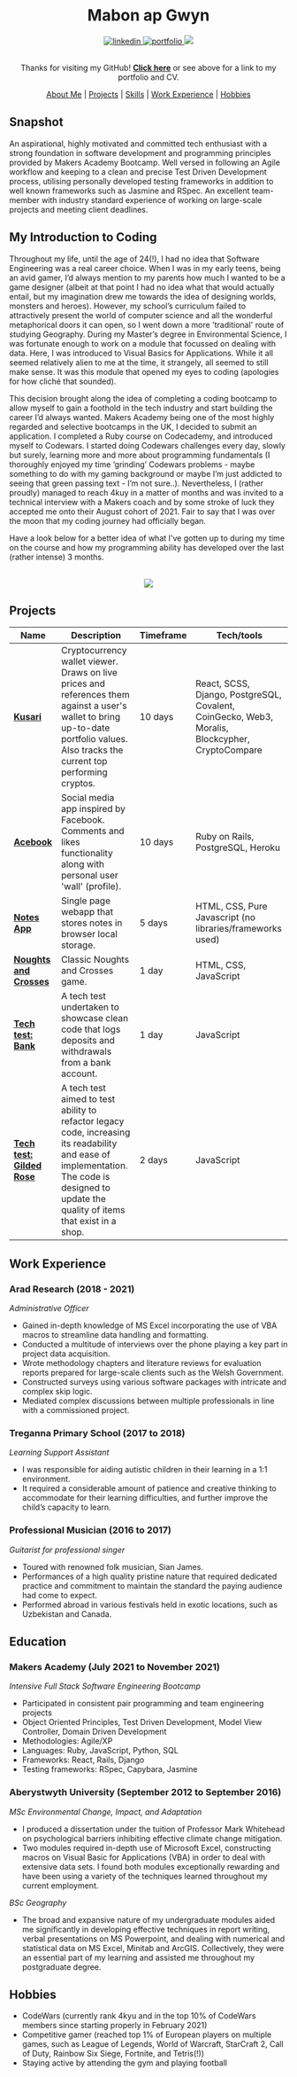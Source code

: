 <div align="center">
  <h1>Mabon ap Gwyn</h1>

  <div align="center">
    <a href="https://www.linkedin.com/in/mabon-ap-gwyn-80ab677b/">
        <img alt="linkedin" title="My LinkedIn Page" src="https://img.shields.io/badge/LinkedIn-0077B5?style=for-the-badge&logo=linkedin&logoColor=white" />
    </a>
    <a href="https://mabon-ap-gwyn.herokuapp.com/">
        <img alt="portfolio" title="My Portfolio" src="https://img.shields.io/badge/Portfolio-3b5998?style=for-the-badge&logo=google-chrome&logoColor=white" />
    </a>
    <a href="https://www.codewars.com/users/Mabyo">
        <img src="https://img.shields.io/badge/CodeWars-%23AD2C27?style=for-the-badge&logo=codewars&logoColor=white" />
    </a>
  </div>
  <br>

  Thanks for visiting my GitHub! [**Click here**](https://mabon-ap-gwyn.herokuapp.com/) or see above for a link to my portfolio and CV.

  [About Me](#about-me) | [Projects](#projects) | [Skills](#skills) | [Work Experience](#work-experience) | [Hobbies](#hobbies)

</div>


## Snapshot

An aspirational, highly motivated and committed tech enthusiast with a strong foundation in software development and programming principles provided by Makers Academy Bootcamp. Well versed in following an Agile workflow and keeping to a clean and precise Test Driven Development process, utilising personally developed testing frameworks in addition to well known frameworks such as Jasmine and RSpec. An excellent team-member with industry standard experience of working on large-scale projects and meeting client deadlines.

## My Introduction to Coding

Throughout my life, until the age of 24(!), I had no idea that Software Engineering was a real career choice. When I was in my early teens, being an avid gamer, I’d always mention to my parents how much I wanted to be a game designer (albeit at that point I had no idea what that would actually entail, but my imagination drew me towards the idea of designing worlds, monsters and heroes). However, my school’s curriculum failed to attractively present the world of computer science and all the wonderful metaphorical doors it can open, so I went down a more 'traditional' route of studying Geography. During my Master’s degree in Environmental Science, I was fortunate enough to work on a module that focussed on dealing with data. Here, I was introduced to Visual Basics for Applications. While it all seemed relatively alien to me at the time, it strangely, all seemed to still make sense. It was this module that opened my eyes to coding (apologies for how cliché that sounded).

This decision brought along the idea of completing a coding bootcamp to allow myself to gain a foothold in the tech industry and start building the career I’d always wanted. Makers Academy being one of the most highly regarded and selective bootcamps in the UK, I decided to submit an application. I completed a Ruby course on Codecademy, and introduced myself to Codewars. I started doing Codewars challenges every day, slowly but surely, learning more and more about programming fundamentals (I thoroughly enjoyed my time ‘grinding’ Codewars problems - maybe something to do with my gaming background or maybe I’m just addicted to seeing that green passing text - I’m not sure..). Nevertheless, I (rather proudly) managed to reach 4kuy in a matter of months and was invited to a technical interview with a Makers coach and by some stroke of luck they accepted me onto their August cohort of 2021. Fair to say that I was over the moon that my coding journey had officially began.

Have a look below for a better idea of what I've gotten up to during my time on the course and how my programming ability has developed over the last (rather intense) 3 months.

<br>

<div align="center">
  <a href="https://github.com/anuraghazra/github-readme-stats">
    <img src="https://github-readme-stats.vercel.app/api?username=Maby0&show_icons=true&hide=stars,issues&card_width=200&theme=dark" />
  </a>
</div>


## Projects

| Name                         | Description       | Timeframe | Tech/tools        |
| ---------------------------- | ----------------- | --------- | ----------------- |
| [**Kusari**](https://github.com/EMDevelop/Kusari) | Cryptocurrency wallet viewer. Draws on live prices and references them against a user's wallet to bring up-to-date portfolio values. Also tracks the current top performing cryptos. | 10 days | React, SCSS, Django, PostgreSQL, Covalent, CoinGecko, Web3, Moralis, Blockcypher, CryptoCompare |
| [**Acebook**](https://github.com/Maby0/acebook) | Social media app inspired by Facebook. Comments and likes functionality along with personal user 'wall' (profile). | 10 days | Ruby on Rails, PostgreSQL, Heroku |
| [**Notes App**](https://github.com/Maby0/notesApp) | Single page webapp that stores notes in browser local storage. | 5 days | HTML, CSS, Pure Javascript (no libraries/frameworks used) |
| [**Noughts and Crosses**](https://github.com/Maby0/Noughts-and-Crosses)      | Classic Noughts and Crosses game. | 1 day | HTML, CSS, JavaScript |
| [**Tech test: Bank**](https://github.com/Maby0/bankTechTest) | A tech test undertaken to showcase clean code that logs deposits and withdrawals from a bank account. | 1 day | JavaScript |
| [**Tech test: Gilded Rose**](https://github.com/Maby0/gildedRoseTechTest) | A tech test aimed to test ability to refactor legacy code, increasing its readability and ease of implementation. The code is designed to update the quality of items that exist in a shop. | 2 days | JavaScript |


## Work Experience

### Arad Research (2018 - 2021)  
_Administrative Officer_

- Gained in-depth knowledge of MS Excel incorporating the use of VBA macros to streamline data handling and formatting.
- Conducted a multitude of interviews over the phone playing a key part in project data acquisition.
- Wrote methodology chapters and literature reviews for evaluation reports prepared for large-scale clients such as the Welsh Government.
- Constructed surveys using various software packages with intricate and complex skip logic.
- Mediated complex discussions between multiple professionals in line with a commissioned project.

### Treganna Primary School (2017 to 2018)  
_Learning Support Assistant_

- I was responsible for aiding autistic children in their learning in a 1:1 environment. 
- It required a considerable amount of patience and creative thinking to accommodate for their learning difficulties, and further improve the child’s capacity to learn.

### Professional Musician (2016 to 2017)  
_Guitarist for professional singer_

- Toured with renowned folk musician, Sian James.
- Performances of a high quality pristine nature that required dedicated practice and
commitment to maintain the standard the paying audience had come to expect.
- Performed abroad in various festivals held in exotic locations, such as Uzbekistan
and Canada.


## Education

### Makers Academy (July 2021 to November 2021)
_Intensive Full Stack Software Engineering Bootcamp_
- Participated in consistent pair programming and team engineering projects
- Object Oriented Principles, Test Driven Development, Model View Controller, Domain Driven Development
- Methodologies: Agile/XP
- Languages: Ruby, JavaScript, Python, SQL
- Frameworks: React, Rails, Django
- Testing frameworks: RSpec, Capybara, Jasmine

### Aberystwyth University (September 2012 to September 2016)
_MSc Environmental Change, Impact, and Adaptation_
- I produced a dissertation under the tuition of Professor Mark Whitehead on psychological barriers inhibiting effective climate change mitigation.
- Two modules required in-depth use of Microsoft Excel, constructing macros on Visual Basic for Applications (VBA) in order to deal with extensive data sets. I found both modules exceptionally rewarding and have been using a variety of the techniques learned throughout my current employment. 

_BSc Geography_
- The broad and expansive nature of my undergraduate modules aided me significantly in developing effective techniques in report writing, verbal presentations on MS Powerpoint, and dealing with numerical and statistical data on MS Excel, Minitab and ArcGIS. Collectively, they were an essential part of my learning and assisted me throughout my postgraduate degree. 


## Hobbies

- CodeWars (currently rank 4kyu and in the top 10% of CodeWars members since starting properly in February 2021)
- Competitive gamer (reached top 1% of European players on multiple games, such as League of Legends, World of Warcraft, StarCraft 2, Call of Duty, Rainbow Six Siege, Fortnite, and Tetris(!))
- Staying active by attending the gym and playing football
